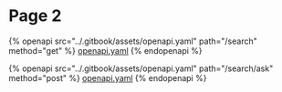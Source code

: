 # Page 2



{% openapi src="../.gitbook/assets/openapi.yaml" path="/search" method="get" %}
[openapi.yaml](../.gitbook/assets/openapi.yaml)
{% endopenapi %}



{% openapi src="../.gitbook/assets/openapi.yaml" path="/search/ask" method="post" %}
[openapi.yaml](../.gitbook/assets/openapi.yaml)
{% endopenapi %}


